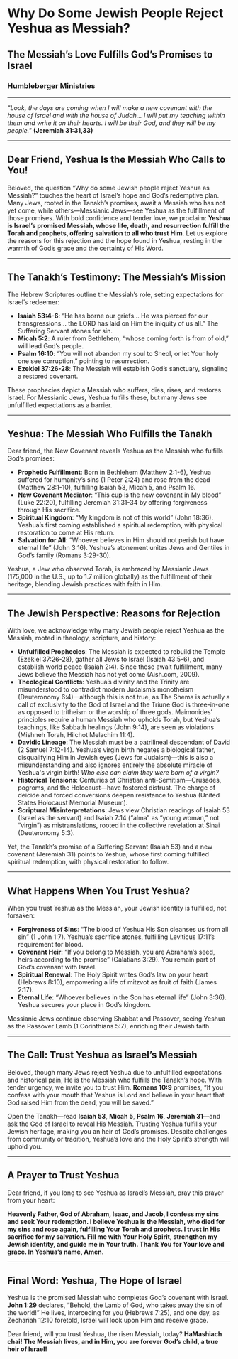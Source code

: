 # Why Do Some Jewish People Reject Yeshua as Messiah?

## The Messiah’s Love Fulfills God’s Promises to Israel

### Humbleberger Ministries

---

_"Look, the days are coming when I will make a new covenant with the house of Israel and with the house of Judah… I will put my teaching within them and write it on their hearts. I will be their God, and they will be my people."_
**(Jeremiah 31:31,33)**

---

## Dear Friend, Yeshua Is the Messiah Who Calls to You!

Beloved, the question “Why do some Jewish people reject Yeshua as Messiah?” touches the heart of Israel’s hope and God’s redemptive plan. Many Jews, rooted in the Tanakh’s promises, await a Messiah who has not yet come, while others—Messianic Jews—see Yeshua as the fulfillment of those promises. With bold confidence and tender love, we proclaim: **Yeshua is Israel’s promised Messiah, whose life, death, and resurrection fulfill the Torah and prophets, offering salvation to all who trust Him**. Let us explore the reasons for this rejection and the hope found in Yeshua, resting in the warmth of God’s grace and the certainty of His Word.

---

## The Tanakh’s Testimony: The Messiah’s Mission

The Hebrew Scriptures outline the Messiah’s role, setting expectations for Israel’s redeemer:

- **Isaiah 53:4-6**: “He has borne our griefs… He was pierced for our transgressions… the LORD has laid on Him the iniquity of us all.” The Suffering Servant atones for sin.
- **Micah 5:2**: A ruler from Bethlehem, “whose coming forth is from of old,” will lead God’s people.
- **Psalm 16:10**: “You will not abandon my soul to Sheol, or let Your holy one see corruption,” pointing to resurrection.
- **Ezekiel 37:26-28**: The Messiah will establish God’s sanctuary, signaling a restored covenant.

These prophecies depict a Messiah who suffers, dies, rises, and restores Israel. For Messianic Jews, Yeshua fulfills these, but many Jews see unfulfilled expectations as a barrier.

---

## Yeshua: The Messiah Who Fulfills the Tanakh

Dear friend, the New Covenant reveals Yeshua as the Messiah who fulfills God’s promises:

- **Prophetic Fulfillment**: Born in Bethlehem (Matthew 2:1-6), Yeshua suffered for humanity’s sins (1 Peter 2:24) and rose from the dead (Matthew 28:1-10), fulfilling Isaiah 53, Micah 5, and Psalm 16.
- **New Covenant Mediator**: “This cup is the new covenant in My blood” (Luke 22:20), fulfilling Jeremiah 31:31-34 by offering forgiveness through His sacrifice.
- **Spiritual Kingdom**: “My kingdom is not of this world” (John 18:36). Yeshua’s first coming established a spiritual redemption, with physical restoration to come at His return.
- **Salvation for All**: “Whoever believes in Him should not perish but have eternal life” (John 3:16). Yeshua’s atonement unites Jews and Gentiles in God’s family (Romans 3:29-30).

Yeshua, a Jew who observed Torah, is embraced by Messianic Jews (175,000 in the U.S., up to 1.7 million globally) as the fulfillment of their heritage, blending Jewish practices with faith in Him.

---

## The Jewish Perspective: Reasons for Rejection

With love, we acknowledge why many Jewish people reject Yeshua as the Messiah, rooted in theology, scripture, and history:

- **Unfulfilled Prophecies**: The Messiah is expected to rebuild the Temple (Ezekiel 37:26-28), gather all Jews to Israel (Isaiah 43:5-6), and establish world peace (Isaiah 2:4). Since these await fulfillment, many Jews believe the Messiah has not yet come (Aish.com, 2009).
- **Theological Conflicts**: Yeshua’s divinity and the Trinity are misunderstood to contradict modern Judaism’s monotheism (Deuteronomy 6:4)—although this is not true, as The Shema is actually a call of exclusivity to the God of Israel and the Triune God is three-in-one as opposed to tritheism or the worship of three gods. Maimonides’ principles require a human Messiah who upholds Torah, but Yeshua’s teachings, like Sabbath healings (John 9:14), are seen as violations (Mishneh Torah, Hilchot Melachim 11:4).
- **Davidic Lineage**: The Messiah must be a patrilineal descendant of David (2 Samuel 7:12-14). Yeshua’s virgin birth negates a biological father, disqualifying Him in Jewish eyes (Jews for Judaism)—this is also a misunderstanding and also ignores entirely the absolute miracle of Yeshua's virgin birth! _Who else can claim they were born of a virgin?_
- **Historical Tensions**: Centuries of Christian anti-Semitism—Crusades, pogroms, and the Holocaust—have fostered distrust. The charge of deicide and forced conversions deepen resistance to Yeshua (United States Holocaust Memorial Museum).
- **Scriptural Misinterpretations**: Jews view Christian readings of Isaiah 53 (Israel as the servant) and Isaiah 7:14 (“alma” as “young woman,” not “virgin”) as mistranslations, rooted in the collective revelation at Sinai (Deuteronomy 5:3).

Yet, the Tanakh’s promise of a Suffering Servant (Isaiah 53) and a new covenant (Jeremiah 31) points to Yeshua, whose first coming fulfilled spiritual redemption, with physical restoration to follow.

---

## What Happens When You Trust Yeshua?

When you trust Yeshua as the Messiah, your Jewish identity is fulfilled, not forsaken:

- **Forgiveness of Sins**: “The blood of Yeshua His Son cleanses us from all sin” (1 John 1:7). Yeshua’s sacrifice atones, fulfilling Leviticus 17:11’s requirement for blood.
- **Covenant Heir**: “If you belong to Messiah, you are Abraham’s seed, heirs according to the promise” (Galatians 3:29). You remain part of God’s covenant with Israel.
- **Spiritual Renewal**: The Holy Spirit writes God’s law on your heart (Hebrews 8:10), empowering a life of mitzvot as fruit of faith (James 2:17).
- **Eternal Life**: “Whoever believes in the Son has eternal life” (John 3:36). Yeshua secures your place in God’s kingdom.

Messianic Jews continue observing Shabbat and Passover, seeing Yeshua as the Passover Lamb (1 Corinthians 5:7), enriching their Jewish faith.

---

## The Call: Trust Yeshua as Israel’s Messiah

Beloved, though many Jews reject Yeshua due to unfulfilled expectations and historical pain, He is the Messiah who fulfills the Tanakh’s hope. With tender urgency, we invite you to trust Him. **Romans 10:9** promises, “If you confess with your mouth that Yeshua is Lord and believe in your heart that God raised Him from the dead, you will be saved.”

Open the Tanakh—read **Isaiah 53**, **Micah 5**, **Psalm 16**, **Jeremiah 31**—and ask the God of Israel to reveal His Messiah. Trusting Yeshua fulfills your Jewish heritage, making you an heir of God’s promises. Despite challenges from community or tradition, Yeshua’s love and the Holy Spirit’s strength will uphold you.

---

## A Prayer to Trust Yeshua

Dear friend, if you long to see Yeshua as Israel’s Messiah, pray this prayer from your heart:

**Heavenly Father, God of Abraham, Isaac, and Jacob, I confess my sins and seek Your redemption. I believe Yeshua is the Messiah, who died for my sins and rose again, fulfilling Your Torah and prophets. I trust in His sacrifice for my salvation. Fill me with Your Holy Spirit, strengthen my Jewish identity, and guide me in Your truth. Thank You for Your love and grace. In Yeshua’s name, Amen.**

---

## Final Word: Yeshua, The Hope of Israel

Yeshua is the promised Messiah who completes God’s covenant with Israel. **John 1:29** declares, “Behold, the Lamb of God, who takes away the sin of the world!” He lives, interceding for you (Hebrews 7:25), and one day, as Zechariah 12:10 foretold, Israel will look upon Him and receive grace.

Dear friend, will you trust Yeshua, the risen Messiah, today? **HaMashiach chai! The Messiah lives, and in Him, you are forever God’s child, a true heir of Israel!**